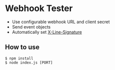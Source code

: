 # Webhook Tester

- Use configurable webhook URL and client secret
- Send event objects
- Automatically set [X-Line-Signature](https://developers.line.me/ja/docs/messaging-api/reference/#signature-validation)

## How to use

```
$ npm install
$ node index.js [PORT]
```
